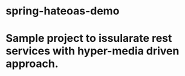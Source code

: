 # spring-hateoas-demo
# Sample project to issularate rest services with hyper-media driven approach.

